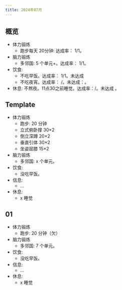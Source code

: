 ```yaml
---
title: 2024年07月
---
```


## 概览
* 体力锻炼
  * 跑步每天 20分钟: 达成率： 1/1。
* 脑力锻炼
  * 多邻国: 5 个单元+。达成率： 1/1。
* 饮食: 
  * 不吃早饭。达成率： 1/1。未达成 
  * 不吃夜宵。达成率： /。未达成：。
* 休息: 不熬夜。11点30之前睡觉。达成率：/。未达成 。

## Template
* 体力锻炼
  * 跑步: 20 分钟
  * 立式俯卧撑 30×2
  * 倒立深蹲 20×2
  * 垂直引体 30×2
  * 坐姿屈膝 15×2
* 脑力锻炼
  * 多邻国: x 个单元。
* 饮食: 
  * 没吃早饭。
* 信息:   
  * ...
* 休息: 
  * x 睡觉

## 01
* 体力锻炼
  * 跑步: 20 分钟（欠）
* 脑力锻炼
  * 多邻国: 7 个单元。
* 饮食: 
  * 没吃早饭。
* 信息:   
  * ...
* 休息: 
  * x 睡觉
